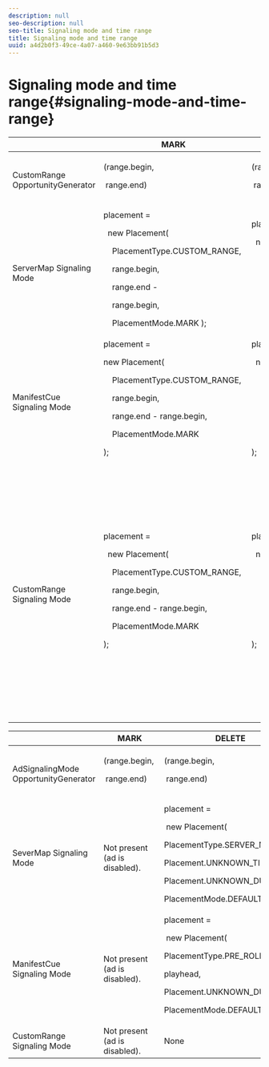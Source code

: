 ```yaml
---
description: null
seo-description: null
seo-title: Signaling mode and time range
title: Signaling mode and time range
uuid: a4d2b0f3-49ce-4a07-a460-9e63bb91b5d3
---
```


# Signaling mode and time range{#signaling-mode-and-time-range}

<table> 
 <thead> 
  <tr> 
   <th class="entry"> </th> 
   <th class="entry"> MARK </th> 
   <th class="entry"> DELETE </th> 
   <th class="entry"> REPLACE </th> 
  </tr> 
 </thead>
 <tbody> 
  <tr> 
   <td> <span class="codeph"> CustomRange OpportunityGenerator </span> </td> 
   <td> 
    <codeblock>
      (range.begin,&nbsp; 
     
&nbsp;range.end) 
    </codeblock> </td> 
   <td> 
    <codeblock>
      (range.begin,&nbsp; 
     
&nbsp;range.end) 
    </codeblock> </td> 
   <td> 
    <codeblock>
      (range.begin,&nbsp; 
     
&nbsp;range.end,&nbsp; 
     
&nbsp;replaceDuration) 
    </codeblock> </td> 
  </tr> 
  <tr> 
   <td> <span class="codeph"> ServerMap </span> Signaling Mode </td> 
   <td> 
    <codeblock>
      placement&nbsp;=&nbsp; 
     
&nbsp;&nbsp;new&nbsp;Placement(&nbsp; 
     
&nbsp;&nbsp;&nbsp;&nbsp;PlacementType.CUSTOM_RANGE,&nbsp; 
     
&nbsp;&nbsp;&nbsp;&nbsp;range.begin,&nbsp; 
     
&nbsp;&nbsp;&nbsp;&nbsp;range.end&nbsp;-&nbsp; 
     
&nbsp;&nbsp;&nbsp;&nbsp;range.begin, 
     
&nbsp;&nbsp;&nbsp;&nbsp;PlacementMode.MARK&nbsp;); 
    </codeblock> </td> 
   <td> 
    <codeblock>
      placement&nbsp;=&nbsp; 
     
&nbsp;&nbsp;new&nbsp;Placement(&nbsp; 
     
&nbsp;&nbsp;&nbsp;&nbsp;PlacementType.CUSTOM_RANGE,&nbsp; 
     
&nbsp;&nbsp;&nbsp;&nbsp;range.begin,&nbsp; 
     
&nbsp;&nbsp;&nbsp;&nbsp;range.end&nbsp;-&nbsp;range.begin,&nbsp; 
     
&nbsp;&nbsp;&nbsp;&nbsp;PlacementMode.DELETE&nbsp;); 
    </codeblock> </td> 
   <td> N/A (automatic CustomRange signaling mode) </td> 
  </tr> 
  <tr> 
   <td> <span class="codeph"> ManifestCue </span> Signaling Mode </td> 
   <td> 
    <codeblock>
      placement&nbsp;=&nbsp; 
     
new&nbsp;Placement( 
     
&nbsp;&nbsp;&nbsp;&nbsp;PlacementType.CUSTOM_RANGE, 
     
&nbsp;&nbsp;&nbsp;&nbsp;range.begin, 
     
&nbsp;&nbsp;&nbsp;&nbsp;range.end&nbsp;-&nbsp;range.begin, 
     
&nbsp;&nbsp;&nbsp;&nbsp;PlacementMode.MARK 
     
); 
    </codeblock> </td> 
   <td> 
    <codeblock>
      placement&nbsp;=&nbsp; 
     
&nbsp;&nbsp;new&nbsp;Placement( 
     
&nbsp;&nbsp;&nbsp;&nbsp;PlacementType.CUSTOM_RANGE, 
     
&nbsp;&nbsp;&nbsp;&nbsp;range.begin, 
     
&nbsp;&nbsp;&nbsp;&nbsp;range.end&nbsp;-&nbsp;range.begin, 
     
&nbsp;&nbsp;&nbsp;&nbsp;PlacementMode.DELETE 
     
); 
    </codeblock> </td> 
   <td> N/A (automatic CustomRange signaling mode) </td> 
  </tr> 
  <tr> 
   <td> <span class="codeph"> CustomRange </span> Signaling Mode </td> 
   <td> 
    <codeblock>
      placement&nbsp;=&nbsp; 
     
&nbsp;&nbsp;new&nbsp;Placement( 
     
&nbsp;&nbsp;&nbsp;&nbsp;PlacementType.CUSTOM_RANGE, 
     
&nbsp;&nbsp;&nbsp;&nbsp;range.begin, 
     
&nbsp;&nbsp;&nbsp;&nbsp;range.end&nbsp;-&nbsp;range.begin, 
     
&nbsp;&nbsp;&nbsp;&nbsp;PlacementMode.MARK 
     
); 
    </codeblock> </td> 
   <td> 
    <codeblock>
      placement&nbsp;=&nbsp; 
     
&nbsp;&nbsp;new&nbsp;Placement( 
     
&nbsp;&nbsp;&nbsp;&nbsp;PlacementType.CUSTOM_RANGE, 
     
&nbsp;&nbsp;&nbsp;&nbsp;range.begin, 
     
&nbsp;&nbsp;&nbsp;&nbsp;range.end&nbsp;-&nbsp;range.begin, 
     
&nbsp;&nbsp;&nbsp;&nbsp;PlacementMode.DELETE 
     
); 
    </codeblock> </td> 
   <td> 
    <codeblock>
      placement1&nbsp;=&nbsp; 
     
&nbsp;&nbsp;new&nbsp;Placement( 
     
&nbsp;&nbsp;&nbsp;&nbsp;PlacementType.CUSTOM_RANGE, 
     
&nbsp;&nbsp;&nbsp;&nbsp;range.begin, 
     
&nbsp;&nbsp;&nbsp;&nbsp;range.end&nbsp;-&nbsp;range.begin, 
     
&nbsp;&nbsp;&nbsp;&nbsp;PlacementMode.MARK 
     
); 
     
placement2&nbsp;=&nbsp;placement&nbsp;=&nbsp; 
     
&nbsp;&nbsp;new&nbsp;Placement(/ 
     
&nbsp;&nbsp;&nbsp;&nbsp;PlacementType.MID_ROLL( 
     
&nbsp;&nbsp;&nbsp;&nbsp;PlacementType.PRE_ROLL), 
     
&nbsp;&nbsp;&nbsp;&nbsp;rangeDuration, 
     
&nbsp;&nbsp;&nbsp;&nbsp;placementMode 
     
); 
    </codeblock> </td> 
  </tr> 
 </tbody> 
</table>

<table> 
 <thead> 
  <tr> 
   <th class="entry"> </th> 
   <th class="entry"> MARK </th> 
   <th class="entry"> DELETE </th> 
   <th class="entry"> REPLACE </th> 
  </tr> 
 </thead>
 <tbody> 
  <tr> 
   <td> <span class="codeph"> AdSignalingMode OpportunityGenerator </span> </td> 
   <td> 
    <codeblock>
      (range.begin,&nbsp; 
     
&nbsp;range.end) 
    </codeblock> </td> 
   <td> 
    <codeblock>
      (range.begin,&nbsp; 
     
&nbsp;range.end) 
    </codeblock> </td> 
   <td> 
    <codeblock>
      (range.begin,&nbsp; 
     
&nbsp;range.end,&nbsp; 
     
&nbsp;replaceDuration) 
    </codeblock> </td> 
  </tr> 
  <tr> 
   <td> <span class="codeph"> SeverMap </span> Signaling Mode </td> 
   <td> Not present (ad is disabled). </td> 
   <td> 
    <codeblock>
      placement&nbsp;=&nbsp; 
     
&nbsp;new&nbsp;Placement( 
     
PlacementType.SERVER_MAP, 
     
Placement.UNKNOWN_TIME, 
     
Placement.UNKNOWN_DURATION, 
     
PlacementMode.DEFAULT); 
    </codeblock> </td> 
   <td> N/A (automatic <span class="codeph"> CustomRange </span> signaling mode) </td> 
  </tr> 
  <tr> 
   <td> <span class="codeph"> ManifestCue </span> Signaling Mode </td> 
   <td> Not present (ad is disabled). </td> 
   <td> 
    <codeblock>
      placement&nbsp;=&nbsp; 
     
&nbsp;new&nbsp;Placement( 
     
PlacementType.PRE_ROLL, 
     
playhead, 
     
Placement.UNKNOWN_DURATION, 
     
PlacementMode.DEFAULT); 
    </codeblock> </td> 
   <td> N/A (automatic <span class="codeph"> CustomRange </span> signaling mode) </td> 
  </tr> 
  <tr> 
   <td> <span class="codeph"> CustomRange </span> Signaling Mode </td> 
   <td> Not present (ad is disabled). </td> 
   <td> None </td> 
   <td> None (taken care of in <span class="codeph"> CustomRangeOpportunityGenerator </span>) </td> 
  </tr> 
 </tbody> 
</table>

